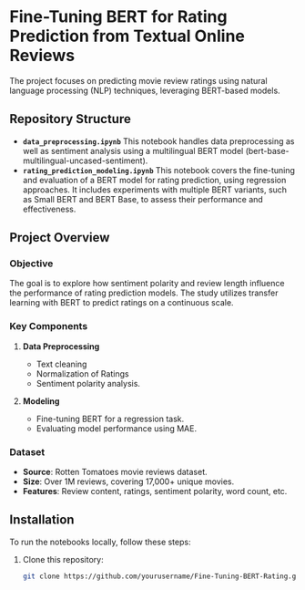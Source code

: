 # Fine-Tuning BERT for Rating Prediction from Textual Online Reviews

The project focuses on predicting movie review ratings using natural language processing (NLP) techniques, leveraging BERT-based models.

## Repository Structure

- **`data_preprocessing.ipynb`**
  This notebook handles data preprocessing as well as sentiment analysis using a multilingual BERT model (bert-base-multilingual-uncased-sentiment). 
- **`rating_prediction_modeling.ipynb`**
  This notebook covers the fine-tuning and evaluation of a BERT model for rating prediction, using regression approaches. It includes experiments with multiple BERT variants, such as Small BERT and BERT Base, to assess their
  performance and effectiveness.
  
## Project Overview

### Objective
The goal is to explore how sentiment polarity and review length influence the performance of rating prediction models. The study utilizes transfer learning with BERT to predict ratings on a continuous scale.

### Key Components
1. **Data Preprocessing**  
   - Text cleaning
   - Normalization of Ratings
   - Sentiment polarity analysis.

2. **Modeling**  
   - Fine-tuning BERT for a regression task.
   - Evaluating model performance using MAE.

### Dataset
- **Source**: Rotten Tomatoes movie reviews dataset.
- **Size**: Over 1M reviews, covering 17,000+ unique movies.
- **Features**: Review content, ratings, sentiment polarity, word count, etc.

## Installation

To run the notebooks locally, follow these steps:

1. Clone this repository:
   ```bash
   git clone https://github.com/yourusername/Fine-Tuning-BERT-Rating.git
